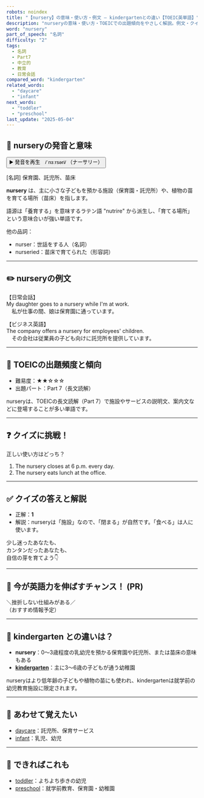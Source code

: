 ```yaml
---
robots: noindex
title: "【nursery】の意味・使い方・例文 ― kindergartenとの違い【TOEIC英単語】"
description: "nurseryの意味・使い方・TOEICでの出題傾向をやさしく解説。例文・クイズ付きでkindergartenとの違いもわかりやすく学べます。"
word: "nursery"
part_of_speech: "名詞"
difficulty: "2"
tags:
  - 名詞
  - Part7
  - 中立的
  - 教育
  - 日常会話
compared_word: "kindergarten"
related_words:
  - "daycare"
  - "infant"
next_words:
  - "toddler"
  - "preschool"
last_update: "2025-05-04"
---
```


## 🔰 nurseryの発音と意味

<button class="play-audio" onclick="playTTS('nursery')">
  <span class="play-audio-main">
    ▶️ 発音を再生　/ˈnɜːrsəri/
  </span>
  <span class="play-audio-sub">
    （ナーサリー）
  </span>
</button>

[名詞] 保育園、託児所、苗床

**nursery** は、主に小さな子どもを預かる施設（保育園・託児所）や、植物の苗を育てる場所（苗床）を指します。

語源は「養育する」を意味するラテン語 "nutrire" から派生し、「育てる場所」という意味合いが強い単語です。

他の品詞：  
- nurser：世話をする人（名詞）
- nurseried：苗床で育てられた（形容詞）

---

## ✏️ nurseryの例文

【日常会話】  
My daughter goes to a nursery while I'm at work.  
　私が仕事の間、娘は保育園に通っています。

【ビジネス英語】  
The company offers a nursery for employees' children.  
　その会社は従業員の子ども向けに託児所を提供しています。

---

## 🎯 TOEICの出題頻度と傾向

- 難易度：★★☆☆☆
- 出題パート：Part 7（長文読解）

nurseryは、TOEICの長文読解（Part 7）で施設やサービスの説明文、案内文などに登場することが多い単語です。

---

## ❓ クイズに挑戦！

正しい使い方はどっち？

1. The nursery closes at 6 p.m. every day.  
2. The nursery eats lunch at the office.

---

## ✅ クイズの答えと解説

- 正解：**1**
- 解説：nurseryは「施設」なので、「閉まる」が自然です。「食べる」は人に使います。

少し迷ったあなたも、  
カンタンだったあなたも、  
自信の芽を育てよう👇️

---

## 🚀 今が英語力を伸ばすチャンス！ (PR)

<div class="info-center">
＼挫折しない仕組みがある／<br>  
（おすすめ情報予定）
</div>

---

## 🤔  kindergarten との違いは？

- **nursery**：0～3歳程度の乳幼児を預かる保育園や託児所、または苗床の意味もある
- **[kindergarten](/word/kindergarten/)**：主に3～6歳の子どもが通う幼稚園

nurseryはより低年齢の子どもや植物の苗にも使われ、kindergartenは就学前の幼児教育施設に限定されます。

---

## 🧩 あわせて覚えたい

- [daycare](/word/daycare/)：託児所、保育サービス
- [infant](/word/infant/)：乳児、幼児

---

## 📖 できればこれも

- [toddler](/word/toddler/)：よちよち歩きの幼児
- [preschool](/word/preschool/)：就学前教育、保育園・幼稚園

<!-- cvid: aid16_bid35 -->
